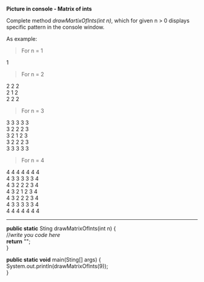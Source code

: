 **Picture in console - Matrix of ints**

Complete method *drawMartixOfInts(int n)*, which for given n > 0 displays specific pattern in the console window.

As example:

> For n = 1

1

> For n = 2

2 2 2<br>
2 1 2<br>
2 2 2

> For n = 3

3 3 3 3 3<br>
3 2 2 2 3<br>
3 2 1 2 3<br>
3 2 2 2 3<br>
3 3 3 3 3

>For n = 4

4 4 4 4 4 4 4<br>
4 3 3 3 3 3 4<br>
4 3 2 2 2 3 4<br>
4 3 2 1 2 3 4<br>
4 3 2 2 2 3 4<br>
4 3 3 3 3 3 4<br>
4 4 4 4 4 4 4

____

**public static** Sting drawMatrixOfInts(int n) {<br>
    //*write you code here*<br>
    **return** "";<br>
}

**public static void** main(Sting[] args) {<br>
    System.out.println(drawMatrixOfInts(9));<br>
}